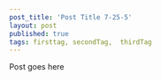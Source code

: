 ```yaml
---
post_title: 'Post Title 7-25-5'
layout: post
published: true
tags: firsttag, secondTag,  thirdTag
---
```

Post goes here
